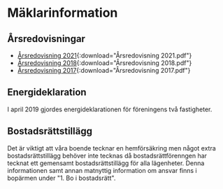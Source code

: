 # Mäklarinformation

## Årsredovisningar

- [Årsredovisning 2021](filer/arsredovisning_2021.pdf){:download="Årsredovisning 2021.pdf"}
- [Årsredovisning 2018](filer/arsredovisning_2018.pdf){:download="Årsredovisning 2018.pdf"}
- [Årsredovisning 2017](filer/arsredovisning_2017.pdf){:download="Årsredovisning 2017.pdf"}

## Energideklaration

I april 2019 gjordes energideklarationen för föreningens två fastigheter.

## Bostadsrättstillägg

Det är viktigt att våra boende tecknar en hemförsäkring men något extra
bostadsrättstillägg behöver inte tecknas då bostadsrättförenngen har tecknat
ett gemensamt bostadsrättstillägg för alla lägenheter. Denna informationen samt
annan matnyttig information om ansvar finns i bopärmen under "1. Bo i
bostadsrätt".
